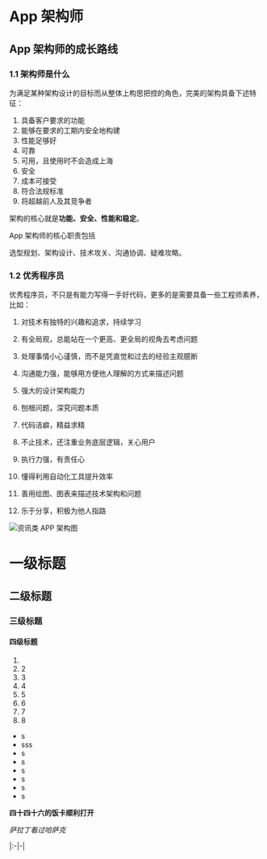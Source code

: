 # App 架构师



## App 架构师的成长路线

### 1.1 架构师是什么

为满足某种架构设计的目标而从整体上构思把控的角色，完美的架构具备下述特征：

1. 具备客户要求的功能
2. 能够在要求的工期内安全地构建
3. 性能足够好
4. 可靠
5. 可用，且使用时不会造成上海
6. 安全
7. 成本可接受
8. 符合法规标准
9. 将超越前人及其竞争者

架构的核心就是**功能、安全、性能和稳定**。

App 架构师的核心职责包括

选型规划、架构设计、技术攻关、沟通协调、疑难攻略。



### 1.2 优秀程序员

优秀程序员，不只是有能力写得一手好代码，更多的是需要具备一些工程师素养，比如：

1. 对技术有独特的兴趣和追求，持续学习

2. 有全局观，总能站在一个更高、更全局的视角去考虑问题

3. 处理事情小心谨慎，而不是凭直觉和过去的经验主观臆断

4. 沟通能力强，能够用方便他人理解的方式来描述问题

5. 强大的设计架构能力

6. 刨根问题，深究问题本质

7. 代码洁癖，精益求精

8. 不止技术，还注重业务底层逻辑，关心用户

9. 执行力强，有责任心

10. 懂得利用自动化工具提升效率

11. 善用绘图、图表来描述技术架构和问题

12. 乐于分享，积极为他人指路



![资讯类 APP 架构图](https://raw.githubusercontent.com/xiaomanwong/static_file/master/images/%E8%B5%84%E8%AE%AF%E7%B1%BB%20APP%20%E6%9E%B6%E6%9E%84%E5%9B%BE.jpg)























# 一级标题

## 二级标题

### 三级标题

#### 四级标题

1. 
2. 2
3. 3
4. 4
5. 5
6. 6
7. 7
8. 8

* s
* sss
* s
* s
* s
* s
* s
* s



**四十四十六的饭卡顺利打开**

*萨拉丁看过哈萨克*





|:-|-|





























